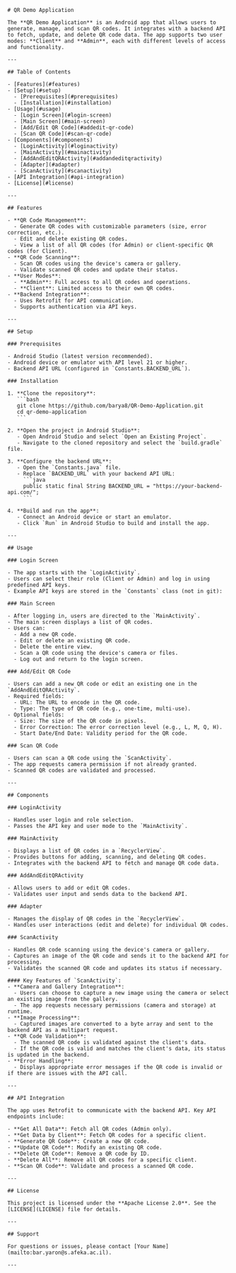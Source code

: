 	# QR Demo Application

	The **QR Demo Application** is an Android app that allows users to generate, manage, and scan QR codes. It integrates with a backend API to fetch, update, and delete QR code data. The app supports two user modes: **Client** and **Admin**, each with different levels of access and functionality.

	---

	## Table of Contents

	- [Features](#features)
	- [Setup](#setup)
	  - [Prerequisites](#prerequisites)
	  - [Installation](#installation)
	- [Usage](#usage)
	  - [Login Screen](#login-screen)
	  - [Main Screen](#main-screen)
	  - [Add/Edit QR Code](#addedit-qr-code)
	  - [Scan QR Code](#scan-qr-code)
	- [Components](#components)
	  - [LoginActivity](#loginactivity)
	  - [MainActivity](#mainactivity)
	  - [AddAndEditQRActivity](#addandeditqractivity)
	  - [Adapter](#adapter)
	  - [ScanActivity](#scanactivity)
	- [API Integration](#api-integration)
	- [License](#license)

	---

	## Features

	- **QR Code Management**:
	  - Generate QR codes with customizable parameters (size, error correction, etc.).
	  - Edit and delete existing QR codes.
	  - View a list of all QR codes (for Admin) or client-specific QR codes (for Client).
	- **QR Code Scanning**:
	  - Scan QR codes using the device's camera or gallery.
	  - Validate scanned QR codes and update their status.
	- **User Modes**:
	  - **Admin**: Full access to all QR codes and operations.
	  - **Client**: Limited access to their own QR codes.
	- **Backend Integration**:
	  - Uses Retrofit for API communication.
	  - Supports authentication via API keys.

	---

	## Setup

	### Prerequisites

	- Android Studio (latest version recommended).
	- Android device or emulator with API level 21 or higher.
	- Backend API URL (configured in `Constants.BACKEND_URL`).

	### Installation

	1. **Clone the repository**:
	   ```bash
	   git clone https://github.com/barya8/QR-Demo-Application.git
	   cd qr-demo-application
	   ```

	2. **Open the project in Android Studio**:
	   - Open Android Studio and select `Open an Existing Project`.
	   - Navigate to the cloned repository and select the `build.gradle` file.

	3. **Configure the backend URL**:
	   - Open the `Constants.java` file.
	   - Replace `BACKEND_URL` with your backend API URL:
		 ```java
		 public static final String BACKEND_URL = "https://your-backend-api.com/";
		 ```

	4. **Build and run the app**:
	   - Connect an Android device or start an emulator.
	   - Click `Run` in Android Studio to build and install the app.

	---

	## Usage

	### Login Screen

	- The app starts with the `LoginActivity`.
	- Users can select their role (Client or Admin) and log in using predefined API keys.
	- Example API keys are stored in the `Constants` class (not in git):

	### Main Screen

	- After logging in, users are directed to the `MainActivity`.
	- The main screen displays a list of QR codes.
	- Users can:
	  - Add a new QR code.
	  - Edit or delete an existing QR code.
	  - Delete the entire view.
	  - Scan a QR code using the device's camera or files.
	  - Log out and return to the login screen.

	### Add/Edit QR Code

	- Users can add a new QR code or edit an existing one in the `AddAndEditQRActivity`.
	- Required fields:
	  - URL: The URL to encode in the QR code.
	  - Type: The type of QR code (e.g., one-time, multi-use).
	- Optional fields:
	  - Size: The size of the QR code in pixels.
	  - Error Correction: The error correction level (e.g., L, M, Q, H).
	  - Start Date/End Date: Validity period for the QR code.

	### Scan QR Code

	- Users can scan a QR code using the `ScanActivity`.
	- The app requests camera permission if not already granted.
	- Scanned QR codes are validated and processed.

	---

	## Components

	### LoginActivity

	- Handles user login and role selection.
	- Passes the API key and user mode to the `MainActivity`.

	### MainActivity

	- Displays a list of QR codes in a `RecyclerView`.
	- Provides buttons for adding, scanning, and deleting QR codes.
	- Integrates with the backend API to fetch and manage QR code data.

	### AddAndEditQRActivity

	- Allows users to add or edit QR codes.
	- Validates user input and sends data to the backend API.

	### Adapter

	- Manages the display of QR codes in the `RecyclerView`.
	- Handles user interactions (edit and delete) for individual QR codes.

	### ScanActivity

	- Handles QR code scanning using the device's camera or gallery.
	- Captures an image of the QR code and sends it to the backend API for processing.
	- Validates the scanned QR code and updates its status if necessary.

	#### Key Features of `ScanActivity`:
	- **Camera and Gallery Integration**:
	  - Users can choose to capture a new image using the camera or select an existing image from the gallery.
	  - The app requests necessary permissions (camera and storage) at runtime.
	- **Image Processing**:
	  - Captured images are converted to a byte array and sent to the backend API as a multipart request.
	- **QR Code Validation**:
	  - The scanned QR code is validated against the client's data.
	  - If the QR code is valid and matches the client's data, its status is updated in the backend.
	- **Error Handling**:
	  - Displays appropriate error messages if the QR code is invalid or if there are issues with the API call.

	---

	## API Integration

	The app uses Retrofit to communicate with the backend API. Key API endpoints include:

	- **Get All Data**: Fetch all QR codes (Admin only).
	- **Get Data by Client**: Fetch QR codes for a specific client.
	- **Generate QR Code**: Create a new QR code.
	- **Update QR Code**: Modify an existing QR code.
	- **Delete QR Code**: Remove a QR code by ID.
	- **Delete All**: Remove all QR codes for a specific client.
	- **Scan QR Code**: Validate and process a scanned QR code.

	---

	## License

	This project is licensed under the **Apache License 2.0**. See the [LICENSE](LICENSE) file for details.

	---

	## Support

	For questions or issues, please contact [Your Name](mailto:bar.yaron@s.afeka.ac.il).

	---

